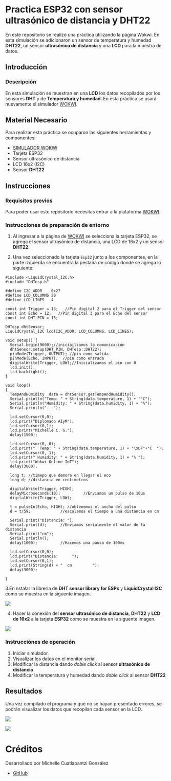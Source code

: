 # Practica ESP32 con sensor ultrasónico de distancia y DHT22
En este repositorio se realizó una práctica utilizando la página Wokwi. En esta simulación se adicionaron un sensor de temperatura y humedad **DHT22**, un sensor **ultrasónico de distancia** y una **LCD** para la muestra de datos.

## Introducción

### Descripción

En esta simulación se muestran en una **LCD** los datos recopilados por los sensores **DHT** y de **Temperatura y humedad**. En esta práctica se usará nuevamente el simulador [WOKWI](https://wokwi.com/).


## Material Necesario

Para realizar esta práctica se ocuparon las siguientes herramientas y componentes:

- [SIMULADOR WOKWI](https://wokwi.com/)
- Tarjeta ESP32
- Sensor ultrasónico de distancia
- LCD 16x2 (I2C)
- Sensor **DHT22**



## Instrucciones

### Requisitos previos

Para poder usar este repositorio necesitas entrar a la plataforma [WOKWI](https://wokwi.com/).


### Instrucciones de preparación de entorno 

1. Al ingresar a la página de [WOKWI](https://wokwi.com/) se selecciona la tarjeta ESP32, se agrega el sensor ultrasónico de distancia, una LCD de 16x2 y un sensor **DHT22**.

2. Una vez seleccionado la tarjeta ```Esp32``` junto a los componentes, en la parte izquierda se encuentra la pestaña de código donde se agrega lo siguiente:

```
#include <LiquidCrystal_I2C.h>
#include "DHTesp.h"

#define I2C_ADDR    0x27
#define LCD_COLUMNS 20
#define LCD_LINES   4

const int Trigger = 13;   //Pin digital 2 para el Trigger del sensor
const int Echo = 12;   //Pin digital 3 para el Echo del sensor
const int DHT_PIN = 15;

DHTesp dhtSensor;
LiquidCrystal_I2C lcd(I2C_ADDR, LCD_COLUMNS, LCD_LINES);

void setup() {
  Serial.begin(9600);//iniciailzamos la comunicación
  dhtSensor.setup(DHT_PIN, DHTesp::DHT22);
  pinMode(Trigger, OUTPUT); //pin como salida
  pinMode(Echo, INPUT);  //pin como entrada
  digitalWrite(Trigger, LOW);//Inicializamos el pin con 0
  lcd.init();
  lcd.backlight();
}

void loop()
{
  TempAndHumidity  data = dhtSensor.getTempAndHumidity();
  Serial.println("Temp: " + String(data.temperature, 1) + "°C");
  Serial.println("Humidity: " + String(data.humidity, 1) + "%");
  Serial.println("---");
  
  lcd.setCursor(0,0);
  lcd.print("Diplomado AIyM");
  lcd.setCursor(0,1);
  lcd.print("Michelle C. G.");
  delay(1500);

  lcd.setCursor(0, 0);
  lcd.print("  Temp: " + String(data.temperature, 1) + "\xDF"+"C  ");
  lcd.setCursor(0, 1);
  lcd.print(" Humidity: " + String(data.humidity, 1) + "% ");
  lcd.print("Wokwi Online IoT");
  delay(3000);

  long t; //timepo que demora en llegar el eco
  long d; //distancia en centimetros

  digitalWrite(Trigger, HIGH);
  delayMicroseconds(10);          //Enviamos un pulso de 10us
  digitalWrite(Trigger, LOW);
  
  t = pulseIn(Echo, HIGH); //obtenemos el ancho del pulso
  d = t/59;             //escalamos el tiempo a una distancia en cm
  
  Serial.print("Distancia: ");
  Serial.print(d);      //Enviamos serialmente el valor de la distancia
  Serial.print("cm");
  Serial.println();
  delay(1000);          //Hacemos una pausa de 100ms

  lcd.setCursor(0,0);
  lcd.print("Distancia:      ");
  lcd.setCursor(0,1);
  lcd.print(String(d) + "  cm         ");
  delay(3000);

}

``` 
3.En nstalar la libreria de **DHT sensor library for ESPx** y **LiquidCrystal I2C** como se muestra en la siguente imagen.

![](https://github.com/Michellecg/DHT22_y_sensor_ultrasonico/blob/main/Lib_Ult_Temp.PNG)

4. Hacer la conexión del **sensor ultrasónico de distancia**, **DHT22** y **LCD de 16x2** a la tarjeta **ESP32** como se muestra en la siguente imagen.

![](https://github.com/Michellecg/DHT22_y_sensor_ultrasonico/blob/main/Conex_sens.PNG)

### Instrucciónes de operación

1. Iniciar simulador.
2. Visualizar los datos en el monitor serial.
3. Modificar la distancia dando *doble click* al sensor **ultrasónico de distancia**
4. Modificar la temperatura y humedad dando *doble click* al sensor **DHT22**


## Resultados

Una vez compilado el programa y que no se hayan presentado errores, se podrán visualizar los datos que recopilan cada sensor en la LCD.

![](https://github.com/Michellecg/DHT22_y_sensor_ultrasonico/blob/main/Sen_Tem.PNG)

![](https://github.com/Michellecg/DHT22_y_sensor_ultrasonico/blob/main/Sen_Dist.PNG)


# Créditos

Desarrollado por Michelle Cuatlapantzi González

- [GitHub](https://github.com/Michellecg/)